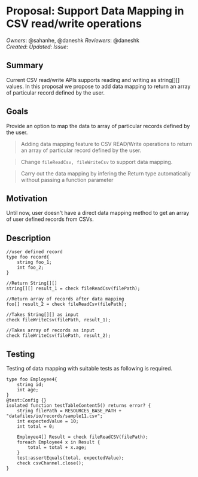 # Proposal: Support Data Mapping in CSV read/write operations

_Owners_: @sahanhe, @daneshk
_Reviewers_:  @daneshk    
_Created_: 
_Updated_: 
_Issue_: 


Summary
------
Current CSV read/write APIs supports reading and writing as string[][] values. In this proposal we propose to add data mapping to return an array of particular record defined by the user.

Goals
-----

Provide an option to map the data to array of particular records defined by the user. 

> Adding data mapping feature to CSV READ/Write operations to return an array of particular record defined by the user.

> Change ```fileReadCsv, fileWriteCsv``` to support data mapping.

> Carry out the data mapping by infering the Return type automatically without passing a function parameter

Motivation
----------

Until now, user doesn't have a direct data mapping method to get an array of user defined records from CSVs.  

Description
-----------
```
//user defined record
type foo record{
    string foo_1;
    int foo_2;
}
```

```
//Return String[][]
string[][] result_1 = check fileReadCsv(filePath);
```

```
//Return array of records after data mapping
foo[] result_2 = check fileReadCsv(filePath);
```

```
//Takes String[][] as input
check fileWriteCsv(filePath, result_1);
```

```
//Takes array of records as input
check fileWriteCsv(filePath, result_2);
```


Testing
-------

Testing of data mapping with suitable tests as following is required. 
```
type foo Employee4{
    string id;
    int age;
}
@test:Config {}
isolated function testTableContent5() returns error? {
    string filePath = RESOURCES_BASE_PATH + "datafiles/io/records/sample11.csv";
    int expectedValue = 10;
    int total = 0;

    Employee4[] Result = check fileReadCSV(filePath);
    foreach Employee4 x in Result {
        total = total + x.age;
    }
    test:assertEquals(total, expectedValue);
    check csvChannel.close();
}

```